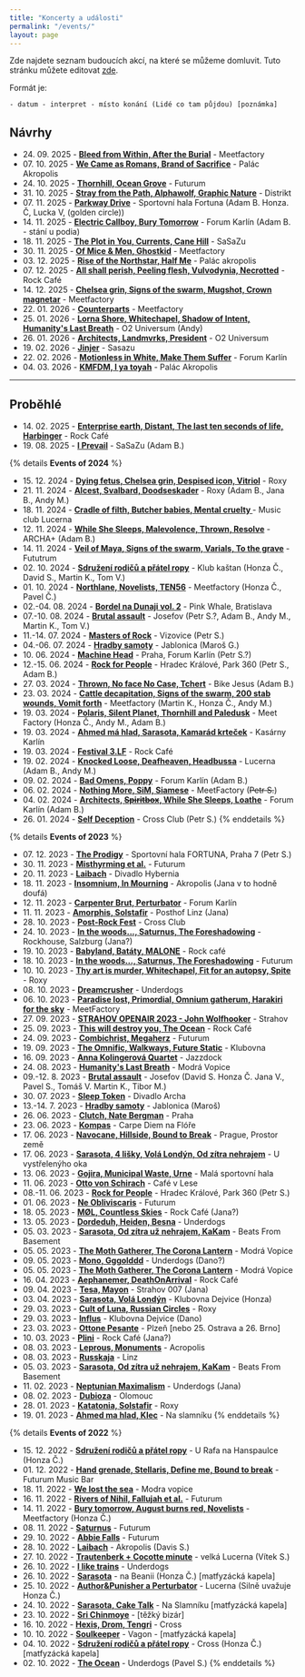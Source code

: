 ```yaml
---
title: "Koncerty a události"
permalink: "/events/"
layout: page
---
```


Zde najdete seznam budoucích akcí, na které se můžeme domluvit. Tuto stránku
můžete editovat [zde](https://github.com/yagarea/blackblog/blob/master/pages/events.md).

Formát je:
```
- datum - interpret - místo konání (Lidé co tam půjdou) [poznámka]
```

## Návrhy
- 24\. 09\. 2025 - **[Bleed from Within, After the Burial](https://goout.net/cs/bleed-from-within%2Bafter-the-burial%2Bgreat-american-ghost/szxjunx/)** - Meetfactory
- 07\. 10\. 2025 - **[We Came as Romans, Brand of Sacrifice](https://obscure.cz/cs/tickets/detail/id/899)** - Palác Akropolis
- 24\. 10\. 2025 - **[Thornhill, Ocean Grove](https://goout.net/cs/thornhill%2Bspecial-guests-ocean-grove%2Bbloom/szvketx/)** - Futurum
- 31\. 10\. 2025 - **[Stray from the Path, Alphawolf, Graphic Nature](https://goout.net/cs/stray-from-the-path%2Bspecial-guest-alpha-wolf%2Bgraphic-nature%2Bcalva-louise/szjjbvx/)** - Distrikt
- 07\. 11\. 2025 - **[Parkway Drive](https://www.ticketportal.cz/event/Parkway-Drive-20-Year-Anniversary-European-Tour?idp=1462244)** - Sportovní hala Fortuna (Adam B. Honza. Č, Lucka V, (golden circle))
- 14\. 11\. 2025 - **[Electric Callboy, Bury Tomorrow](https://www.ticketportal.cz/event/ELECTRIC-CALLBOY-World-Tour-2025)** - Forum Karlín (Adam B. - stání u podia)
- 18\. 11\. 2025 - **[The Plot in You, Currents, Cane Hill](https://goout.net/cs/the-plot-in-you%2Bcurrents%2Bsaosin%2Bcane-hill/szebkrx/)** - SaSaZu
- 30\. 11\. 2025 - **[Of Mice & Men, Ghostkid](https://goout.net/cs/of-mice-and-men%2Bspecial-guest-ghostkid%2Bsupport-gore/szpnptx/)** - Meetfactory
- 03\. 12\. 2025 - **[Rise of the Northstar, Half Me](https://obscure.cz/cs/tickets/detail/id/912)** - Palác akropolis
- 07\. 12\. 2025 - **[All shall perish, Peeling flesh, Vulvodynia, Necrotted](https://obscure.cz/cs/tickets/detail/id/877)** - Rock Café
- 14\. 12\. 2025 - **[Chelsea grin, Signs of the swarm, Mugshot, Crown magnetar](https://obscure.cz/cs/tickets/detail/id/940)** - Meetfactory
- 22\. 01\. 2026 - **[Counterparts](https://meetfactory.cz/en/program/detail/rock-for-people-counterparts)** - Meetfactory
- 25\. 01\. 2026 - **[Lorna Shore, Whitechapel, Shadow of Intent, Humanity's Last Breath](https://www.ticketportal.cz/event/LORNA-SHORE-European-Tour)** - O2 Universum (Andy)
- 26\. 01\. 2026 - **[Architects, Landmvrks, President](https://obscure.cz/cs/tickets/detail/id/932)** - O2 Universum
- 19\. 02\. 2026 - **[Jinjer](https://obscure.cz/cs/tickets/detail/id/918)** - Sasazu
- 22\. 02\. 2026 - **[Motionless in White, Make Them Suffer](https://www.ticketmaster.cz/artist/motionless-in-white-vstupenky/445003)** - Forum Karlín
- 04\. 03\. 2026 - **[KMFDM, I ya toyah](https://obscure.cz/cs/tickets/detail/id/945)** - Palác Akropolis


---

## Proběhlé
- 14\. 02\. 2025 - **[Enterprise earth, Distant, The last ten seconds of life, Harbinger](https://obscure.cz/cs/tickets/detail/id/785)** - Rock Café
- 19\. 08\. 2025 - **[I Prevail](https://www.sasazu-club.com/events/prevail25)** - SaSaZu (Adam B.)


{% details **Events of 2024** %}
- 15\. 12\. 2024 - **[Dying fetus, Chelsea grin, Despised icon, Vitriol](https://obscure.cz/cs/tickets/detail/id/756)** - Roxy
- 21\. 11\. 2024 - **[Alcest, Svalbard, Doodseskader](https://obscure.cz/cs/tickets/detail/id/691)** - Roxy (Adam B., Jana B., Andy M.)
- 18\. 11\. 2024 - **[Cradle of filth, Butcher babies, Mental cruelty ](https://obscure.cz/cs/tickets/detail/id/752)** - Music club Lucerna
- 12\. 11\. 2024 - **[While She Sleeps, Malevolence, Thrown, Resolve](https://goout.net/en/while-she-sleeps/szgsfhx/)** - ARCHA+ (Adam B.)
- 14\. 11\. 2024 - **[Veil of Maya, Signs of the swarm, Varials, To the grave](https://obscure.cz/cs/tickets/detail/id/725)** - Fututrum
- 02\. 10\. 2024 - **[Sdružení rodičů a přátel ropy](kastan.cz/akce/s-r-p-r-janota-1935/)** - Klub kaštan (Honza Č., David S., Martin K., Tom V.)
- 01\. 10\. 2024 - **[Northlane, Novelists, TEN56](https://obscure.cz/cs/tickets/detail/id/708)** - Meetfactory (Honza Č., Pavel Č.)
- 02\.-04\. 08\. 2024 - **[Bordel na Dunaji vol. 2](https://fb.me/e/3IOGL2DYu)** - Pink Whale, Bratislava
- 07\.-10\. 08\. 2024 - **[Brutal assault](https://brutalassault.cz/cs)** - Josefov (Petr S.?, Adam B., Andy M., Martin K., Tom V.)
- 11\.-14\. 07\. 2024 - **[Masters of Rock](https://www.mastersofrock.cz/)** - Vizovice (Petr S.)
- 04\.-06\. 07\. 2024 - **[Hradby samoty](https://www.hradbysamoty.org/)** - Jablonica (Maroš G.)
- 10\. 06\. 2024 - **[Machine Head](https://www.ticketportal.cz/event/MACHINE-HEAD)** - Praha, Forum Karlín (Petr S.?)
- 12\.-15\. 06\. 2024 - **[Rock for People](https://rockforpeople.cz/)** - Hradec Králové, Park 360 (Petr S., Adam B.)
- 27\. 03\. 2024 - **[Thrown, No face No Case, Tchert](https://goout.net/cs/thrown%2Bno-face-no-case%2Btchert/sznwuxw/)** - Bike Jesus (Adam B.)
- 23\. 03\. 2024 - **[Cattle decapitation, Signs of the swarm, 200 stab wounds, Vomit forth](https://obscure.cz/cs/tickets/detail/id/629)** - Meetfactory (Martin K., Honza Č., Andy M.)
- 19\. 03\. 2024 - **[Polaris, Silent Planet, Thornhill and Paledusk](https://goout.net/en/polaris%2Bpaledusk%2Bsilent-planet%2Bthornhill/szcoujw/)** - Meet Factory (Honza Č., Andy M., Adam B.)
- 19\. 03\. 2024 - **[Ahmed má hlad, Sarasota, Kamarád krteček](https://fb.me/e/6URbswu8s)** - Kasárny Karlín
- 19\. 03\. 2024 - **[Festival 3.LF](https://rockcafe.cz/cs/program/freezone-hudebni-charitativni-festival-3-lekarske-fakulty-uk/)** - Rock Café
- 19\. 02\. 2024 - **[Knocked Loose, Deafheaven, Headbussa](https://obscure.cz/cs/tickets/detail/id/670)** - Lucerna (Adam B., Andy M.)
- 09\. 02\. 2024 - **[Bad Omens, Poppy](https://rockforpeople.cz/en/concert/bad-omens-3/)** - Forum Karlín (Adam B.)
- 06\. 02\. 2024 - **[Nothing More, SiM, Siamese](https://goout.net/cs/nothing-more%2Bspecial-guests/szlmwnw/)** - MeetFactory (~~Petr S.~~)
- 04\. 02\. 2024 - **[Architects, ~~Spiritbox~~, While She Sleeps, Loathe](https://fb.me/e/3Rg2C91Rr)** - Forum Karlín (Adam B.)
- 26\. 01\. 2024 - **[Self Deception](https://goout.net/en/self-deception/szvdxgw/)** - Cross Club (Petr S.)
{% enddetails %}

{% details **Events of 2023** %}
- 07\. 12\. 2023 - **[The Prodigy](https://www.ticketmaster.cz/event/the-prodigy-vstupenky/47687)** - Sportovní hala FORTUNA, Praha 7 (Petr S.)
- 30\. 11\. 2023 - **[Misthyrming et al.](https://obscure.cz/cs/tickets/detail/id/590)** - Futurum
- 20\. 11\. 2023 - **[Laibach](https://obscure.cz/cs/tickets/detail/id/593)** - Divadlo Hybernia
- 18\. 11\. 2023 - **[Insomnium, In Mourning](https://obscure.cz/cs/tickets/detail/id/611)** - Akropolis (Jana v to hodně doufá)
- 12\. 11\. 2023 - **[Carpenter Brut, Perturbator](https://obscure.cz/cs/tickets/detail/id/580)** - Forum Karlín
- 11\. 11\. 2023 - **[Amorphis, Solstafir](https://www.posthof.at/programm/programm/article/amorphis-halo-tour-2023/)** - Posthof Linz (Jana)
- 28\. 10\. 2023 - **[Post-Rock Fest](https://fb.me/e/1bQ7x4Pdr)** - Cross Club
- 24\. 10\. 2023 - **[In the woods..., Saturnus, The Foreshadowing](https://www.rockhouse.at/Veranstaltungen//in-the-woods-nor-saturnus-den-the-foreshadowing-ita::4597)** - Rockhouse, Salzburg (Jana?)
- 19\. 10\. 2023 - **[Babyland, Batáty, MALONE](https://allevents.in/prague/babyland-bat%C3%A1ty-malone-rock-caf%C3%A9-prague/200025391363636#)** - Rock café
- 18\. 10\. 2023 - **[In the woods..., Saturnus, The Foreshadowing](https://obscure.cz/cs/tickets/detail/id/620)** - Futurum
- 10\. 10\. 2023 - **[Thy art is murder, Whitechapel, Fit for an autopsy, Spite](https://obscure.cz/cs/tickets/detail/id/586)** - Roxy
- 08\. 10\. 2023 - **[Dreamcrusher](https://www.heartnoize.cz/dreamcrusher-kill-alters-prague-concert-2023/)** - Underdogs
- 06\. 10\. 2023 - **[Paradise lost, Primordial, Omnium gatherum, Harakiri for the sky](https://obscure.cz/cs/tickets/detail/id/545)** - MeetFactory
- 27\. 09\. 2023 - **[STRAHOV OPENAIR 2023 - John Wolfhooker](https://www.strahovopenair.cz/)** - Strahov
- 25\. 09\. 2023 - **[This will destroy you, The Ocean](https://obscure.cz/cs/tickets/detail/id/607)** - Rock Café
- 24\. 09\. 2023 - **[Combichrist, Megaherz](https://obscure.cz/cs/tickets/detail/id/583)** - Futurum
- 19\. 09\. 2023 - **[The Omnific, Walkways, Future Static](https://goout.net/cs/the-omnific%2Bwalkways%2Bfuture-static/szqmsgw/?fbclid=IwAR3GlB5lxQdA_Xk-zaOJ50t_H8Cy7dN_fUaTaGhIxh0v6G4BXcxLYdDh8K0)** - Klubovna
- 16\. 09\. 2023 - **[Anna Kolingerová Quartet](https://www.jazzdock.cz/cs/koncert/anna-kolingerova-quartet)** - Jazzdock
- 24\. 08\. 2023 - **[Humanity's Last Breath](https://obscure.cz/cs/tickets/detail/id/592)** - Modrá Vopice
- 09\.-12\. 8\. 2023 - **[Brutal assault](https://brutalassault.cz/cs)** - Josefov (David S. Honza Č. Jana V., Pavel S., Tomáš V. Martin K., Tibor M.)
- 30\. 07\. 2023 - **[Sleep Token](https://goout.net/cs/sleep-token/szavbuv/)** - Divadlo Archa
- 13\.-14\. 7\. 2023 - **[Hradby samoty](https://www.hradbysamoty.org)** - Jablonica (Maroš)
- 26\. 06\. 2023 - **[Clutch, Nate Bergman](https://obscure.cz/cs/tickets/detail/id/557)** - Praha
- 23\. 06\. 2023 - **[Kompas](https://m.facebook.com/events/647428783460796/)** - Carpe Diem na Flóře
- 17\. 06\. 2023 - **[Navocane, Hillside, Bound to Break](https://www.facebook.com/events/1201104257439038)** - Prague, Prostor země
- 17\. 06\. 2023 - **[Sarasota, 4 lišky, Volá Londýn, Od zítra nehrajem](http://www.uvoka.cz/okokulturnik/)** - U vystřelenýho oka
- 13\. 06\. 2023 - **[Gojira, Municipal Waste, Urne](https://obscure.cz/cs/tickets/detail/id/549)** - Malá sportovní hala
- 11\. 06\. 2023 - **[Otto von Schirach](https://obscure.cz/cs/tickets/detail/id/568)** - Café v Lese
- 08\.-11\. 06\. 2023 - **[Rock for People](https://rockforpeople.cz/)** - Hradec Králové, Park 360 (Petr S.)
- 01\. 06\. 2023 - **[Ne Obliviscaris](https://obscure.cz/cs/tickets/detail/id/533)** - Futurum
- 18\. 05\. 2023 - **[MØL, Countless Skies](https://rockcafe.cz/en/program/rock-for-people-presents-mol-dk-countless-skies-uk/)** - Rock Café (Jana?)
- 13\. 05\. 2023 - **[Dordeduh, Heiden, Besna](https://goout.net/cs/echoes-of-carpathians-dordeduh%2Bheiden%2Bbesna/szptcyu/)** - Underdogs
- 05\. 03\. 2023 - **[Sarasota, Od zítra už nehrajem, KaKam](https://bandzone.cz/koncert/535620-praha-beats-from-basement-koncert-v-beats-from-basement)** - Beats From Basement
- 05\. 05\. 2023 - **[The Moth Gatherer, The Corona Lantern](http://modravopice.eu/akce/obsazeno-696/)** - Modrá Vopice
- 09\. 05\. 2023 - **[Mono, Gggolddd](https://obscure.cz/cs/tickets/detail/id/546)** - Underdogs (Dano?)
- 05\. 05\. 2023 - **[The Moth Gatherer, The Corona Lantern](http://modravopice.eu/akce/obsazeno-696/)** - Modrá Vopice
- 16\. 04\. 2023 - **[Aephanemer, DeathOnArrival](https://rockcafe.cz/en/program/aephanemer-fr-support-deathonarrival/)** - Rock Café
- 09\. 04\. 2023 - **[Tesa, Mayon](https://obscure.cz/cs/tickets/detail/id/548)** - Strahov 007 (Jana)
- 03\. 04\. 2023 - **[Sarasota, Volá Londýn](https://klubovna.povalec.cz/6088/program/sarasota-vola-londyn-03-04-2023-19-00)** - Klubovna Dejvice (Honza)
- 29\. 03\. 2023 - **[Cult of Luna, Russian Circles](https://obscure.cz/cs/tickets/detail/id/502)** - Roxy
- 29\. 03\. 2023 - **[Influs](https://www.klubovna.povalec.cz/6071/program/influs-29-03-2023-20-00)** - Klubovna Dejvice (Dano)
- 23\. 03\. 2023 - **[Ottone Pesante](https://obscure.cz/cs/tickets/detail/id/537)** - Plzeň [nebo 25. Ostrava a 26. Brno]
- 10\. 03\. 2023 - **[Plini](https://obscure.cz/cs/tickets/detail/id/529)** - Rock Café (Jana?)
- 08\. 03\. 2023 - **[Leprous, Monuments](https://obscure.cz/cs/tickets/detail/id/508)** - Acropolis
- 08\. 03\. 2023 - **[Russkaja](https://www.oeticket.com/event/russkaja-turbopolkaparty-posthof-16091347)** - Linz
- 05\. 03\. 2023 - **[Sarasota, Od zítra už nehrajem, KaKam](https://bandzone.cz/koncert/535620-praha-beats-from-basement-koncert-v-beats-from-basement)** - Beats From Basement
- 11\. 02\. 2023 - **[Neptunian Maximalism](https://goout.net/cs/neptunian-maximalism/szbjawu/)** - Underdogs (Jana)
- 08\. 02\. 2023 - **[Dubioza](https://dubioza.org/tour-dates/)** - Olomouc
- 28\. 01\. 2023 - **[Katatonia, Solstafir](https://obscure.cz/cs/tickets/detail/id/415)** - Roxy
- 19\. 01\. 2023 - **[Ahmed ma hlad, Klec](https://na-slamniku.cz/koncerty/)** - Na slamníku
{% enddetails %}

{% details **Events of 2022** %}
- 15\. 12\. 2022 - **[Sdružení rodičů a přátel ropy](http://srpr.cz/info.php#gigs)** - U Rafa na Hanspaulce  (Honza Č.)
- 01\. 12\. 2022 - **[Hand grenade, Stellaris, Define me, Bound to break](https://www.facebook.com/events/1194478941130518/)** - Futurum Music Bar
- 18\. 11\. 2022 - **[We lost the sea](https://www.ticketmaster.cz/event/we-lost-the-sea-solkyri-vstupenky/)** - Modra vopice
- 16\. 11\. 2022 - **[Rivers of Nihil, Fallujah et al.](https://obscure.cz/cs/tickets/detail/id/400)** - Futurum
- 14\. 11\. 2022 - **[Bury tomorrow, August burns red, Novelists](https://obscure.cz/cs/tickets/detail/id/387)** - Meetfactory (Honza Č.)
- 08\. 11\. 2022 - **[Saturnus](https://obscure.cz/cs/tickets/detail/id/518)** - Futurum
- 29\. 10\. 2022 - **[Abbie Falls](https://goout.net/cs/abbie-falls+no-face-no-case+33-movement/szveedt/)** - Futurum
- 28\. 10\. 2022 - **[Laibach](https://obscure.cz/cs/tickets/detail/id/337)** - Akropolis (Davis S.)
- 27\. 10\. 2022 - **[Trautenberk + Cocotte minute](https://www.ticketstream.cz/akce/trautenberk-v-lucerne-krest-noveho-alba-159283)** - velká Lucerna (Vítek S.)
- 26\. 10\. 2022 - **[I like trains](https://goout.net/cs/i-like-trains/szxahfr/)** - Underdogs
- 26\. 10\. 2022 - **[Sarasota](https://matfyzak.cz/wp/beanie/)** - na Beanii (Honza Č.) [matfyzácká kapela]
- 25\. 10\. 2022 - **[Author&Punisher a Perturbator](https://obscure.cz/cs/tickets/detail/id/398)** - Lucerna (Silně uvažuje Honza Č.)
- 24\. 10\. 2022 - **[Sarasota, Cake Talk](https://bandzone.cz/koncert/530334-praha-na-slamniku-koncert-na-slamniku)** - Na Slamníku [matfyzácká kapela]
- 23\. 10\. 2022 - **[Sri Chinmoye](https://www.informuji.cz/akce/praha/258788-songs-of-the-soul-hudba-sri-chinmoye/)** - [těžký bizár]
- 16\. 10\. 2022 - **[Hexis, Drom, Tengri](https://www.crossclub.cz/cs/program/7043-mad-cross/)** - Cross
- 10\. 10\. 2022 - **[Soulkeeper](http://vagon.cz/dnes.php)** - Vagon - [matfyzácká kapela]
- 04\. 10\. 2022 - **[Sdružení rodičů a přátel ropy](http://srpr.cz/info.php#gigs)** - Cross (Honza Č.) [matfyzácká kapela]
- 02\. 10\. 2022 - **[The Ocean](https://guides.ticketmaster.cz/event/the-ocean/the-ocean-2021-underdogs/)** - Underdogs (Pavel S.)
{% enddetails %}

